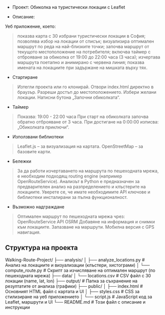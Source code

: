 - Проект: Обиколка на туристически локации с Leaflet

- Описание:

Уеб приложение, което:

> показва карта с 30 избрани туристически локации в София;
> позволява избор на локации от списък;
> визуализира оптимален маршрут по реда на най-близките точки;
> започва маршрут от текущото местоположение на потребителя;
> включва таймер с отброяване за обиколка от 19:00 до 22:00 часа (3 часа);
> изчертава маршрута поетапно и анимирано с червена линия;
> показва имената на локациите при задържане на мишката върху тях.

- Стартиране

> Изтегли проекта или го клонирай.
> Отвори index.html директно в браузър.
> Разреши достъп до местоположението.
> Избери желани локации.
> Натисни бутона „Започни обиколката“.

- Таймер
> Показва: 19:00 - 22:00 часа
> При старт на обиколката започва обратно отброяване от 3 часа.
> При достигане на 0:00:00 изписва: „Обиколката приключи“.

- Използвани библиотеки
> Leaflet.js – за визуализация на картата.
> OpenStreetMap – за базовите карти.

- Бележки
> За да работи изчертаването на маршрута по пешеходната мрежа, е необходим подходящ routing engine (например OpenRouteService).
> Анализът в Python е предназначен за предварителен анализ на разпределението и клъстерите на локациите.
> Уверете се, че имате необходимите API ключове и библиотеки инсталирани за пълна функционалност.

- Възможно надграждане
> Оптимален маршрут по пешеходната мрежа чрез:
> OpenRouteService API
> OSRM
> Добавяне на информация и снимки към локациите.
> Запазване на маршрути.
> Мобилна версия с GPS навигация.


## Структура на проекта

Walking-Route-Project/
├── analysis/
│ ├── analyze_locations.py # Анализ на локациите и визуализации (клъстери, хистограми)
│ └── compute_route.py # Скрипт за изчисляване на оптимален маршрут (по пешеходната мрежа)
├── data/
│ └── locations.csv # CSV файл с 30 локации (name, lat, lon)
├── output/ # Папка за съхранение на резултатите от анализа (графики)
├── public/
│ ├── index.html # Основният HTML файл с картата и UI
│ ├── styles.css # CSS за стилизиране на уеб приложението
│ └── script.js # JavaScript код за Leaflet, маршрути и UI
└── README.md # Този файл с описание и инструкции